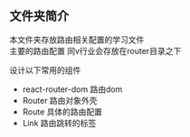 文件夹简介
----
本文件夹存放路由相关配置的学习文件  
主要的路由配置 同v行业会存放在router目录之下  

设计以下常用的组件
- react-router-dom 路由dom
- Router 路由对象外壳
- Route 具体的路由配置
- Link 路由跳转的标签